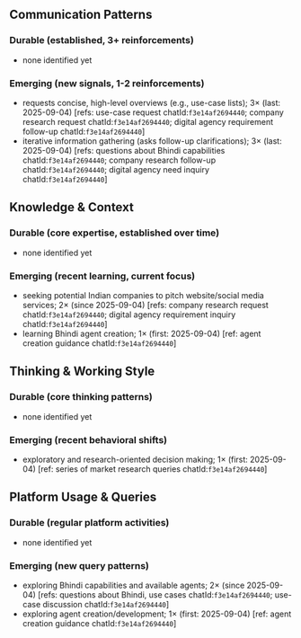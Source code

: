 ## Communication Patterns
### Durable (established, 3+ reinforcements)
- none identified yet

### Emerging (new signals, 1-2 reinforcements)
- requests concise, high-level overviews (e.g., use-case lists); 3× (last: 2025-09-04) [refs: use-case request chatId:`f3e14af2694440`; company research request chatId:`f3e14af2694440`; digital agency requirement follow-up chatId:`f3e14af2694440`]
- iterative information gathering (asks follow-up clarifications); 3× (last: 2025-09-04) [refs: questions about Bhindi capabilities chatId:`f3e14af2694440`; company research follow-up chatId:`f3e14af2694440`; digital agency need inquiry chatId:`f3e14af2694440`]

## Knowledge & Context
### Durable (core expertise, established over time)
- none identified yet

### Emerging (recent learning, current focus)
- seeking potential Indian companies to pitch website/social media services; 2× (since 2025-09-04) [refs: company research request chatId:`f3e14af2694440`; digital agency requirement inquiry chatId:`f3e14af2694440`]
- learning Bhindi agent creation; 1× (first: 2025-09-04) [ref: agent creation guidance chatId:`f3e14af2694440`]

## Thinking & Working Style
### Durable (core thinking patterns)
- none identified yet

### Emerging (recent behavioral shifts)
- exploratory and research-oriented decision making; 1× (first: 2025-09-04) [ref: series of market research queries chatId:`f3e14af2694440`]

## Platform Usage & Queries
### Durable (regular platform activities)
- none identified yet

### Emerging (new query patterns)
- exploring Bhindi capabilities and available agents; 2× (since 2025-09-04) [refs: questions about Bhindi, use cases chatId:`f3e14af2694440`; use-case discussion chatId:`f3e14af2694440`]
- exploring agent creation/development; 1× (first: 2025-09-04) [ref: agent creation guidance chatId:`f3e14af2694440`]